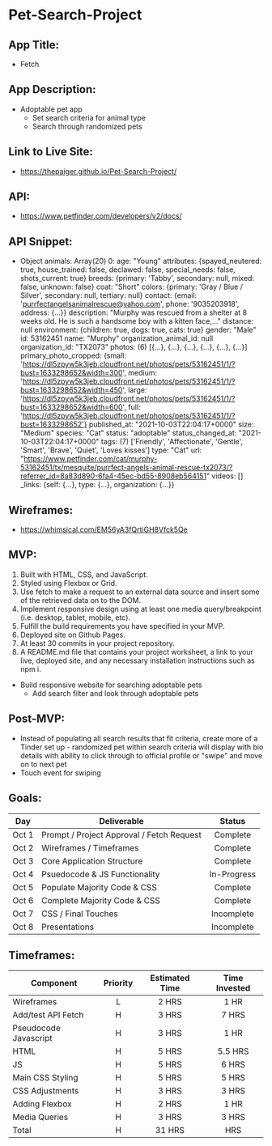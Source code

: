 # Pet-Search-Project

## App Title: 
  * Fetch
  
## App Description: 
  * Adoptable pet app
    * Set search criteria for animal type
    * Search through randomized pets

## Link to Live Site:
  * https://thepaiger.github.io/Pet-Search-Project/

## API:
  * https://www.petfinder.com/developers/v2/docs/
  
## API Snippet: 
  * Object
    animals: Array(20)
      0:
        age: "Young"
        attributes: {spayed_neutered: true, house_trained: false, declawed: false, special_needs: false, shots_current: true}
        breeds: {primary: 'Tabby', secondary: null, mixed: false, unknown: false}
        coat: "Short"
        colors: {primary: 'Gray / Blue / Silver', secondary: null, tertiary: null}
        contact: {email: 'purrfectangelsanimalrescue@yahoo.com', phone: '9035203918', address: {…}}
        description: "Murphy was rescued from a shelter at 8 weeks old.  He is such a handsome boy with a kitten face,..."
        distance: null
        environment: {children: true, dogs: true, cats: true}
        gender: "Male"
        id: 53162451
        name: "Murphy"
        organization_animal_id: null
        organization_id: "TX2073"
        photos: (6) [{…}, {…}, {…}, {…}, {…}, {…}]
        primary_photo_cropped: {small: 'https://dl5zpyw5k3jeb.cloudfront.net/photos/pets/53162451/1/?bust=1633298652&width=300', medium: 'https://dl5zpyw5k3jeb.cloudfront.net/photos/pets/53162451/1/?bust=1633298652&width=450', large: 'https://dl5zpyw5k3jeb.cloudfront.net/photos/pets/53162451/1/?bust=1633298652&width=600', full: 'https://dl5zpyw5k3jeb.cloudfront.net/photos/pets/53162451/1/?bust=1633298652'}
        published_at: "2021-10-03T22:04:17+0000"
        size: "Medium"
        species: "Cat"
        status: "adoptable"
        status_changed_at: "2021-10-03T22:04:17+0000"
        tags: (7) ['Friendly', 'Affectionate', 'Gentle', 'Smart', 'Brave', 'Quiet', 'Loves kisses']
        type: "Cat"
        url: "https://www.petfinder.com/cat/murphy-53162451/tx/mesquite/purrfect-angels-animal-rescue-tx2073/?referrer_id=8a83d890-6fa4-45ec-bd55-8908eb564151"
        videos: []
        _links: {self: {…}, type: {…}, organization: {…}}
  
## Wireframes: 
  * https://whimsical.com/EM56yA3fQrtiGH8Vfck5Qe
    
## MVP: 
  1. Built with HTML, CSS, and JavaScript.
  2. Styled using Flexbox or Grid.
  3. Use fetch to make a request to an external data source and insert some of the retrieved data on to the DOM.
  4. Implement responsive design using at least one media query/breakpoint (i.e. desktop, tablet, mobile, etc).
  5. Fulfill the build requirements you have specified in your MVP.
  6. Deployed site on Github Pages.
  7. At least 30 commits in your project repository.
  8. A README.md file that contains your project worksheet, a link to your live, deployed site, and any necessary installation instructions such as npm i.

  * Build responsive website for searching adoptable pets
    * Add search filter and look through adoptable pets

## Post-MVP: 
  * Instead of populating all search results that fit criteria, create more of a Tinder set up - randomized pet within search criteria will display with bio details with ability to click through to official profile or "swipe" and move on to next pet
  * Touch event for swiping
  
## Goals: 
| Day	| Deliverable	| Status |
| --- | ----------- | :----: | 
| Oct 1	| Prompt / Project Approval / Fetch Request | Complete | 
| Oct 2	| Wireframes / Timeframes | Complete | 
| Oct 3	| Core Application Structure | Complete |
| Oct 4	| Psuedocode & JS Functionality | In-Progress | 
| Oct 5	| Populate Majority Code & CSS | Complete |
| Oct 6	| Complete Majority Code & CSS | Complete |
| Oct 7	| CSS / Final Touches | Incomplete |
| Oct 8	| Presentations | Incomplete |

## Timeframes: 
| Component | Priority | Estimated Time | Time Invested	|
| --------- | :------: | :------------: | :-----------: |
| Wireframes | L | 2 HRS | 1 HR |
| Add/test API Fetch | H | 3 HRS | 7 HRS |
| Pseudocode Javascript	| H | 3 HRS | 1 HR |
| HTML | H | 5 HRS | 5.5 HRS |
| JS | H | 5 HRS | 6 HRS |
| Main CSS Styling | H | 5 HRS | 5 HRS |
| CSS Adjustments | H | 3 HRS | 3 HRS |
| Adding Flexbox | H | 2 HRS | 1 HR |
| Media Queries | H | 3 HRS | 3 HRS |
| Total | H | 31 HRS |  HRS |
